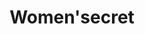---
title: "Women'secret"
url: /oviedo/womensecret-calle-rosa-maria-menendez-lopez/
shop: Kleidung
---